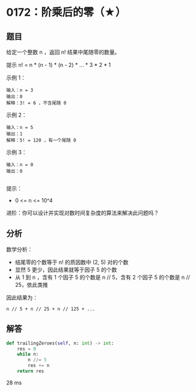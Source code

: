 # 0172：阶乘后的零（★）


## 题目

给定一个整数 n ，返回 n! 结果中尾随零的数量。

提示 n! = n * (n - 1) * (n - 2) * ... * 3 * 2 * 1

示例 1：

	输入：n = 3
	输出：0
	解释：3! = 6 ，不含尾随 0

示例 2：

	输入：n = 5
	输出：1
	解释：5! = 120 ，有一个尾随 0

示例 3：

	输入：n = 0
	输出：0
	 

提示：
- 0 <= n <= 10^4
 

进阶：你可以设计并实现对数时间复杂度的算法来解决此问题吗？


## 分析

数学分析：
- 结尾零的个数等于 n! 的质因数中 (2, 5) 对的个数
- 显然 5 更少，因此结果就等于因子 5 的个数
- 从 1 到 n ，含有 1 个因子 5 的个数是 n // 5，含有 2 个因子 5 的个数是 n // 25，依此类推

因此结果为：

	n // 5 + n // 25 + n // 125 + ...
 
## 解答

```python
def trailingZeroes(self, n: int) -> int:
    res = 0
    while n:
        n //= 5
        res += n
    return res
```
28 ms

